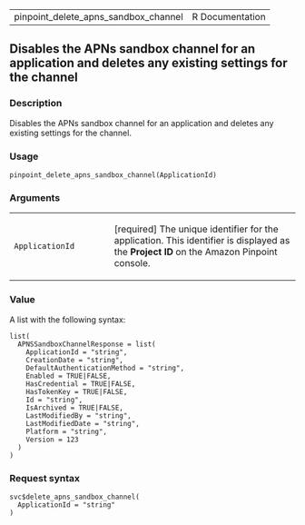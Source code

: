 <table style="width: 100%;">
<tbody>
<tr class="odd">
<td>pinpoint_delete_apns_sandbox_channel</td>
<td style="text-align: right;">R Documentation</td>
</tr>
</tbody>
</table>

## Disables the APNs sandbox channel for an application and deletes any existing settings for the channel

### Description

Disables the APNs sandbox channel for an application and deletes any
existing settings for the channel.

### Usage

    pinpoint_delete_apns_sandbox_channel(ApplicationId)

### Arguments

<table>
<colgroup>
<col style="width: 35%" />
<col style="width: 65%" />
</colgroup>
<tbody>
<tr class="odd">
<td><code
id="pinpoint_delete_apns_sandbox_channel_:_ApplicationId">ApplicationId</code></td>
<td><p>[required] The unique identifier for the application. This
identifier is displayed as the <strong>Project ID</strong> on the Amazon
Pinpoint console.</p></td>
</tr>
</tbody>
</table>

### Value

A list with the following syntax:

    list(
      APNSSandboxChannelResponse = list(
        ApplicationId = "string",
        CreationDate = "string",
        DefaultAuthenticationMethod = "string",
        Enabled = TRUE|FALSE,
        HasCredential = TRUE|FALSE,
        HasTokenKey = TRUE|FALSE,
        Id = "string",
        IsArchived = TRUE|FALSE,
        LastModifiedBy = "string",
        LastModifiedDate = "string",
        Platform = "string",
        Version = 123
      )
    )

### Request syntax

    svc$delete_apns_sandbox_channel(
      ApplicationId = "string"
    )
